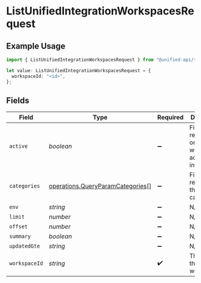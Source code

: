 # ListUnifiedIntegrationWorkspacesRequest

## Example Usage

```typescript
import { ListUnifiedIntegrationWorkspacesRequest } from "@unified-api/typescript-sdk/sdk/models/operations";

let value: ListUnifiedIntegrationWorkspacesRequest = {
  workspaceId: "<id>",
};
```

## Fields

| Field                                                                                       | Type                                                                                        | Required                                                                                    | Description                                                                                 |
| ------------------------------------------------------------------------------------------- | ------------------------------------------------------------------------------------------- | ------------------------------------------------------------------------------------------- | ------------------------------------------------------------------------------------------- |
| `active`                                                                                    | *boolean*                                                                                   | :heavy_minus_sign:                                                                          | Filter the results for only the workspace's active integrations                             |
| `categories`                                                                                | [operations.QueryParamCategories](../../../sdk/models/operations/queryparamcategories.md)[] | :heavy_minus_sign:                                                                          | Filter the results on these categories                                                      |
| `env`                                                                                       | *string*                                                                                    | :heavy_minus_sign:                                                                          | N/A                                                                                         |
| `limit`                                                                                     | *number*                                                                                    | :heavy_minus_sign:                                                                          | N/A                                                                                         |
| `offset`                                                                                    | *number*                                                                                    | :heavy_minus_sign:                                                                          | N/A                                                                                         |
| `summary`                                                                                   | *boolean*                                                                                   | :heavy_minus_sign:                                                                          | N/A                                                                                         |
| `updatedGte`                                                                                | *string*                                                                                    | :heavy_minus_sign:                                                                          | N/A                                                                                         |
| `workspaceId`                                                                               | *string*                                                                                    | :heavy_check_mark:                                                                          | The ID of the workspace                                                                     |